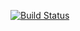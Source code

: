 [![Build Status](https://travis-ci.org/profyoni/Gradle3.svg?branch=master)](https://travis-ci.org/profyoni/Gradle3)
